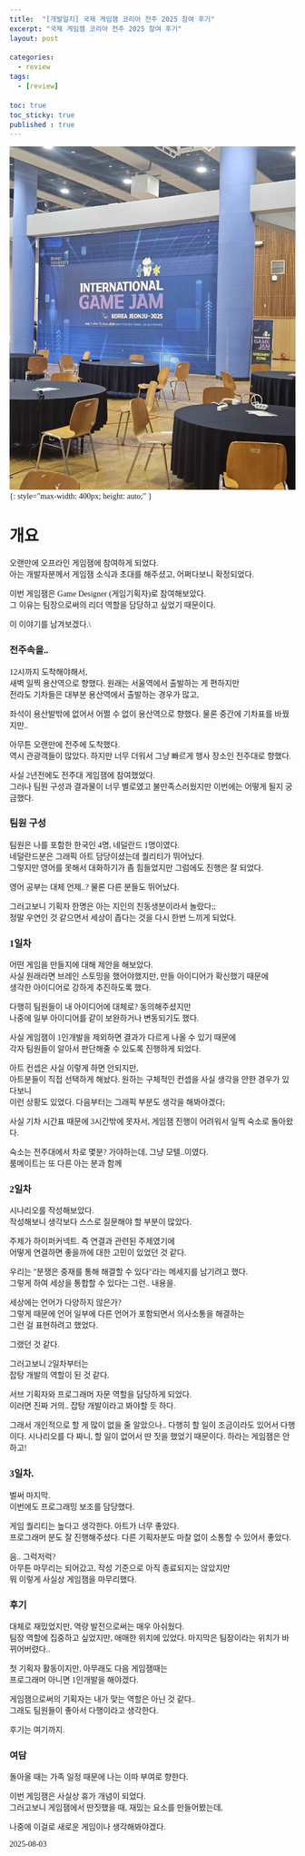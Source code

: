 ```yaml
---
title:  "[개발일지] 국제 게임잼 코리아 전주 2025 참여 후기"
excerpt: "국제 게임잼 코리아 전주 2025 참여 후기"
layout: post

categories:
  - review
tags:
  - [review]

toc: true
toc_sticky: true
published : true
---
```


<style type="text/css">
  @font-face {
      font-family: 'Polygothic';
      src: url('/srcs/fonts/Polygothic-Light.ttf') format('truetype');
  }

  body {
    font-family: 'Polygothic';
  }
</style>

![이미지 설명](/srcs/imgs/post_imgs/gamejam_image_250803.jpg){: style="max-width: 400px; height: auto;" }

<h1>개요</h1>

오랜만에 오프라인 게임잼에 참여하게 되었다.\
아는 개발자분께서 게임잼 소식과 초대를 해주셨고, 어쩌다보니 확정되었다.

이번 게임잼은 Game Designer (게임기획자)로 참여해보았다.\
그 이유는 팀장으로써의 리더 역할을 담당하고 싶었기 때문이다.

이 이야기를 남겨보겠다.\

<h3>전주속을..</h3>

12시까지 도착해야해서,\
새벽 일찍 용산역으로 향했다. 원래는 서울역에서 출발하는 게 편하지만 \
전라도 기차들은 대부분 용산역에서 출발하는 경우가 많고,

좌석이 용산발밖에 없어서 어쩔 수 없이 용산역으로 향했다. 물론 중간에 기차표를 바꿨지만..

아무튼 오랜만에 전주에 도착했다.\
역시 관광객들이 많았다. 하지만 너무 더워서 그냥 빠르게 행사 장소인 전주대로 향했다.


사실 2년전에도 전주대 게임잼에 참여했었다.\
그러나 팀원 구성과 결과물이 너무 별로였고 불만족스러웠지만 이번에는 어떻게 될지 궁금했다.

<h3>팀원 구성</h3>

팀원은 나를 포함한 한국인 4명, 네덜란드 1명이였다.\
네덜란드분은 그래픽 아트 담당이셨는데 퀄리티가 뛰어났다.\
그렇지만 영어를 못해서 대화하기가 좀 힘들었지만 그럼에도 진행은 잘 되었다.

영어 공부는 대체 언제..? 물론 다른 분들도 뛰어났다. 

그러고보니 기획자 한명은 아는 지인의 친동생분이라서 놀랐다;;\
정말 우연인 것 같으면서 세상이 좁다는 것을 다시 한번 느끼게 되었다.


<h3>1일차</h3>

어떤 게임을 만들지에 대해 제안을 해보았다.\
사실 원래라면 브레인 스토밍을 했어야했지만, 만들 아이디어가 확신했기 때문에\
생각한 아이디어로 강하게 추진하도록 했다. 

다행히 팀원들이 내 아이디어에 대체로? 동의해주셨지만\
나중에 일부 아이디어를 같이 보완하거나 변동되기도 했다.

사실 게임잼이 1인개발을 제외하면 결과가 다르게 나올 수 있기 때문에\
각자 팀원들이 알아서 판단해줄 수 있도록 진행하게 되었다.

아트 컨셉은 사실 이렇게 하면 안되지만, \
아트분들이 직접 선택하게 해놨다. 원하는 구체적인 컨셉을 사실 생각을 안한 경우가 있다보니\
이런 상황도 있었다. 다음부터는 그래픽 부분도 생각을 해봐야겠다;

사실 기차 시간표 때문에 3시간밖에 못자서,
게임잼 진행이 어려워서 일찍 숙소로 돌아왔다. 

숙소는 전주대에서 차로 몇분? 가야하는데, 그냥 모텔..이였다.\
룸메이트는 또 다른 아는 분과 함께

<h3>2일차</h3>

시나리오를 작성해보았다.\
작성해보니 생각보다 스스로 질문해야 할 부분이 많았다.

주제가 하이퍼커넥트. 즉 연결과 관련된 주제였기에\
어떻게 연결하면 좋을까에 대한 고민이 있었던 것 같다.

우리는 "분쟁은 중재를 통해 해결할 수 있다"라는 메세지를 남기려고 했다.\
그렇게 하여 세상을 통합할 수 있다는 그런.. 내용을.

세상에는 언어가 다양하지 않은가?\
그렇게 때문에 언어 일부에 다른 언어가 포함되면서 의사소통을 해결하는\
그런 걸 표현하려고 했었다.

그랬던 것 같다.


그러고보니 2일차부터는\
잡탕 개발의 역할이 된 것 같다.

서브 기획자와 프로그래머 자문 역할을 담당하게 되었다.\
이러면 진짜 거의.. 잡탕 개발이라고 봐야할 듯 하다.

그래서 개인적으로 할 게 많이 없을 줄 알았으나.. 다행히 할 일이 조금이라도 있어서 다행이다. 시나리오를 다 짜니, 할 일이 없어서 딴 짓을 했었기 때문이다. 하라는 게임잼은 안하고!


<h3>3일차.</h3>

벌써 마지막.\
이번에도 프로그래밍 보조를 담당했다.

게임 퀄리티는 높다고 생각한다. 아트가 너무 좋았다.\
프로그래머 분도 잘 진행해주셨다. 다른 기획자분도 마찰 없이 소통할 수 있어서 좋았다.

음.. 그럭저럭?\
아무튼 마무리는 되어갔고, 작성 기준으로 아직 종료되지는 않았지만\
뭐 이렇게 사실상 게임잼을 마무리했다.


<h3>후기</h3>

대체로 재밌었지만, 역량 발전으로써는 매우 아쉬웠다.\
팀장 역할에 집중하고 싶었지만, 애매한 위치에 있었다. 마지막은 팀장이라는 위치가 바뀌어버렸다..

첫 기획자 활동이지만, 아무래도 다음 게임잼때는\
프로그래머 아니면 1인개발을 해야겠다. 

게임잼으로써의 기획자는 내가 맞는 역할은 아닌 것 같다..\
그래도 팀원들이 좋아서 다행이라고 생각한다.

후기는 여기까지.

<h3>여담</h3>

돌아올 때는 가족 일정 때문에
나는 이따 부여로 향한다.

이번 게임잼은 사실상 휴가 개념이 되었다.\
그러고보니 게임잼에서 딴짓했을 때, 재밌는 요소를 만들어봤는데,

나중에 이걸로 새로운 게임이나 생각해봐야겠다.


2025-08-03


